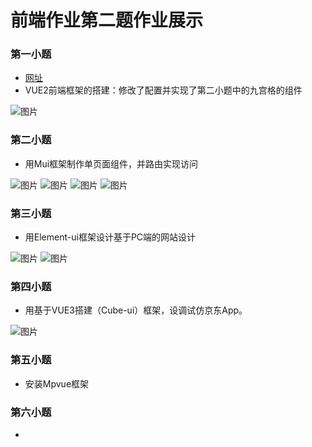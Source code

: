 # 前端作业第二题作业展示

### 第一小题
- [网址](http://192.168.0.128/#/)
- VUE2前端框架的搭建：修改了配置并实现了第二小题中的九宫格的组件

![图片](https://chanyh.gitee.io/ted/2.2.png)

### 第二小题
- 用Mui框架制作单页面组件，并路由实现访问

![图片](https://chanyh.gitee.io/ted/1.png)
![图片](https://chanyh.gitee.io/ted/2.1.png)
![图片](https://chanyh.gitee.io/ted/2.3.png)
![图片](https://chanyh.gitee.io/ted/2.4.png)

### 第三小题
- 用Element-ui框架设计基于PC端的网站设计

![图片](https://chanyh.gitee.io/ted/3.1.png)
![图片](https://chanyh.gitee.io/ted/3.jpg)

### 第四小题
- 用基于VUE3搭建（Cube-ui）框架，设调试仿京东App。

![图片](https://chanyh.gitee.io/ted/4.jpg)

### 第五小题
- 安装Mpvue框架

### 第六小题
- 
